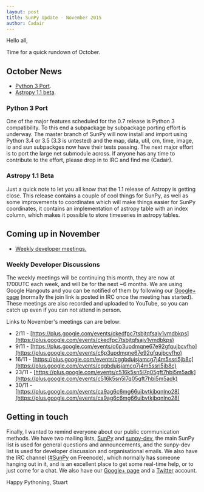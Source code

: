 ```yaml
---
layout: post
title: SunPy Update - November 2015
author: Cadair
---
```


Hello all,

Time for a quick rundown of October.

## October News

- [Python 3 Port](#python3).
- [Astropy 1.1 beta](#astropy).

### <a name="python3"></a> Python 3 Port

One of the major features scheduled for the 0.7 release is Python 3 compatibility. To this end a subpackage by subpackage porting effort is underway.
The master branch of SunPy will now install and import using Python 3.4 or 3.5 (3.3 is untested) and the map, data, util, cm, time, image, io and sun subpackges now have their tests passing.
The next major effort is to port the large net submodule across.
If anyone has any time to contribute to the effort, please drop in to IRC and find me (Cadair).

### <a name="astropy"></a> Astropy 1.1 Beta

Just a quick note to let you all know that the 1.1 release of Astropy is getting close.
This release contains a couple of cool things for SunPy, as well as some improvements to
coordinates which will make things easier for SunPy coordinates, it contains an implementation
of astropy table with an index column, which makes it possible to store timeseries in astropy tables.


## Coming up in November

* [Weekly developer meetings.](#devmeetings)


### <a name="devmeetings"></a> Weekly Developer Discussions

The weekly meetings will be continuing this month, they are now at 1700UTC each week, and will be for the next ~6 months.
We are using Google Hangouts and you can be notified of them by following our [Google+ page](https://plus.google.com/+SunpyOrg/posts) (normally the join link is posted in IRC once the meeting has started). These meetings are also recorded and uploaded to YouTube, so you can catch up even if you can not attend in person.

Links to November's meetings can are below:

* 2/11 - [https://plus.google.com/events/ckedfpc7tsbjtqfsajv1vmdbkps](https://plus.google.com/events/ckedfpc7tsbjtqfsajv1vmdbkps)
* 9/11 - [https://plus.google.com/events/c6p3updmqne67e92gfqujbcvfho](https://plus.google.com/events/c6p3updmqne67e92gfqujbcvfho)
* 16/11 - [https://plus.google.com/events/cggbdujsjamcg7j4m5ssri5jb8c](https://plus.google.com/events/cggbdujsjamcg7j4m5ssri5jb8c)
* 23/11 - [https://plus.google.com/events/c516k5sn5l7q05gft7hbi5m5adk](https://plus.google.com/events/c516k5sn5l7q05gft7hbi5m5adk)
* 30/11 - [https://plus.google.com/events/ca9ag6c6mg66uibvtkjbqnlno28](https://plus.google.com/events/ca9ag6c6mg66uibvtkjbqnlno28)


## Getting in touch

Finally, I wanted to remind everyone about our public communication methods.
We have two mailing lists, [SunPy](https://groups.google.com/forum/#!forum/sunpy) and [sunpy-dev](https://groups.google.com/forum/#!forum/sunpy-dev), the main SunPy list is used for general questions and announcements, and the sunpy-dev list is used for developer discussion and organisational emails.
We also have the IRC channel ([#SunPy](https://kiwiirc.com/client/irc.freenode.net/#SunPy) on Freenode), which normally has someone hanging out in it, and is an excellent place to get some real-time help, or to just come for a chat.
We also have our [Google+ page](https://plus.google.com/+SunpyOrg/posts) and a [Twitter](https://twitter.com/sunpyproject) account.


Happy Pythoning,
Stuart






